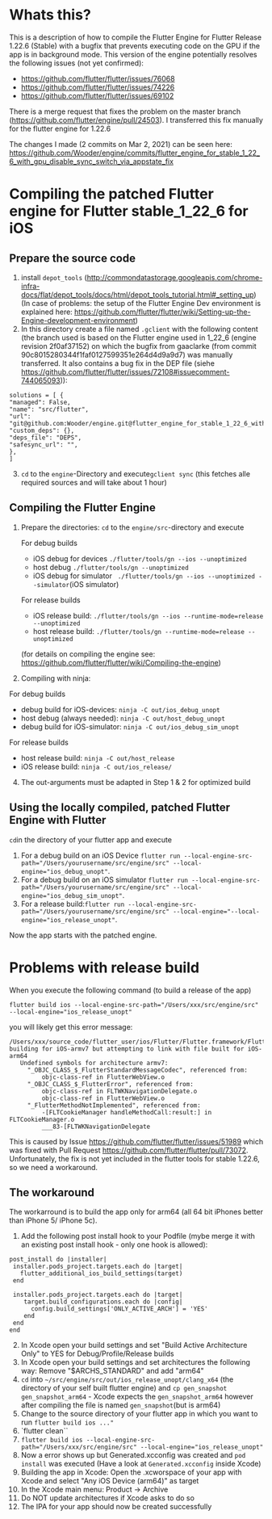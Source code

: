 # Whats this?

This is a description of how to compile the Flutter Engine for Flutter Release 1.22.6 (Stable) with a bugfix that prevents executing code on the GPU if the app is in background mode.
This version of the engine potentially resolves the following issues (not yet confirmed):
- https://github.com/flutter/flutter/issues/76068
- https://github.com/flutter/flutter/issues/74226
- https://github.com/flutter/flutter/issues/69102

There is a merge request that fixes the problem on the master branch (https://github.com/flutter/engine/pull/24503).
I transferred this fix manually for the flutter engine for 1.22.6

The changes I made (2 commits on Mar 2, 2021) can be seen here:
https://github.com/Wooder/engine/commits/flutter_engine_for_stable_1_22_6_with_gpu_disable_sync_switch_via_appstate_fix

# Compiling the patched Flutter engine for Flutter stable_1_22_6 for iOS

## Prepare the source code

1. install `depot_tools` (<http://commondatastorage.googleapis.com/chrome-infra-docs/flat/depot_tools/docs/html/depot_tools_tutorial.html#_setting_up>) (In case of problems: the setup of the Flutter Engine Dev environment is explained here: <https://github.com/flutter/flutter/wiki/Setting-up-the-Engine-development-environment>)
2. In this directory create a file named `.gclient` with the following content (the branch used is based on the Flutter engine used in 1_22_6 (engine revision 2f0af37152) on which the bugfix from gaaclarke (from commit 90c8015280344f1faf0127599351e264d4d9a9d7) was manually transferred. It also contains a bug fix in the DEP file (siehe <https://github.com/flutter/flutter/issues/72108#issuecomment-744065093>)):

  ```
  solutions = [ {
  "managed": False,
  "name": "src/flutter",
  "url": "git@github.com:Wooder/engine.git@flutter_engine_for_stable_1_22_6_with_gpu_disable_sync_switch_via_appstate_fix",
  "custom_deps": {},
  "deps_file": "DEPS",
  "safesync_url": "",
  },
  ]
  ```

3. `cd` to the `engine`-Directory and execute`gclient sync` (this fetches alle required sources and will take about 1 hour)

## Compiling the Flutter Engine

1. Prepare the directories: `cd` to the `engine/src`-directory and execute 
   
   For debug builds
   
   * iOS debug for devices `./flutter/tools/gn --ios --unoptimized`
   * host debug `./flutter/tools/gn --unoptimized`
   * iOS debug for simulator ` ./flutter/tools/gn --ios --unoptimized --simulator`(iOS simulator)
   
   For release builds
   
   * iOS release build: `./flutter/tools/gn --ios --runtime-mode=release --unoptimized`
   * host release build: `./flutter/tools/gn --runtime-mode=release --unoptimized` 
   
   (for details on compiling the engine see: <https://github.com/flutter/flutter/wiki/Compiling-the-engine>)
3. Compiling with ninja: 
  
  For debug builds
  
  * debug build for iOS-devices: `ninja -C out/ios_debug_unopt`
  * host debug (always needed): `ninja -C out/host_debug_unopt`
  * debug build for iOS-simulator: `ninja -C out/ios_debug_sim_unopt`
  
  For release builds
  
  * host release build: `ninja -C out/host_release`
  * iOS release build: `ninja -C out/ios_release/`
4. The out-arguments must be adapted in Step 1 & 2 for optimized build

## Using the locally compiled, patched Flutter Engine with Flutter

`cd`in the directory of your flutter app and execute 

1. For a debug build on an iOS Device `flutter run --local-engine-src-path="/Users/yourusername/src/engine/src" --local-engine="ios_debug_unopt"`.
2. For a debug build on an iOS simulator `flutter run --local-engine-src-path="/Users/yourusername/src/engine/src" --local-engine="ios_debug_sim_unopt"`.
3. For a release build:`flutter run --local-engine-src-path="/Users/yourusername/src/engine/src" --local-engine="--local-engine="ios_release_unopt"`. 

Now the app starts with the patched engine.

# Problems with release build
When you execute the following command (to build a release of the app) 

`flutter build ios --local-engine-src-path="/Users/xxx/src/engine/src" --local-engine="ios_release_unopt"`

you will likely get this error message:

 ```
 /Users/xxx/source_code/flutter_user/ios/Flutter/Flutter.framework/Flutter, building for iOS-armv7 but attempting to link with file built for iOS-arm64
    Undefined symbols for architecture armv7:
      "_OBJC_CLASS_$_FlutterStandardMessageCodec", referenced from:
          objc-class-ref in FlutterWebView.o
      "_OBJC_CLASS_$_FlutterError", referenced from:
          objc-class-ref in FLTWKNavigationDelegate.o
          objc-class-ref in FlutterWebView.o
      "_FlutterMethodNotImplemented", referenced from:
          -[FLTCookieManager handleMethodCall:result:] in FLTCookieManager.o
          ___83-[FLTWKNavigationDelegate
 ```
 This is caused by Issue https://github.com/flutter/flutter/issues/51989  which was fixed with Pull Request https://github.com/flutter/flutter/pull/73072. Unfortunately, the fix is not yet included in the flutter tools for stable 1.22.6, so we need a workaround.

## The workaround

The workarround is to build the app only for arm64 (all 64 bit iPhones better than iPhone 5/ iPhone 5c).

1. Add the following post install hook to your Podfile (mybe merge it with an existing post install hook - only one hook is allowed):
 ```
post_install do |installer|
  installer.pods_project.targets.each do |target|
    flutter_additional_ios_build_settings(target)
  end

  installer.pods_project.targets.each do |target|
     target.build_configurations.each do |config|
       config.build_settings['ONLY_ACTIVE_ARCH'] = 'YES'
     end
  end
 end 
 ```
2. In Xcode open your build settings and set "Build Active Architecture Only" to YES for Debug/Profile/Release builds
3. In Xcode open your build settings and set architectures the following way:  Remove "$ARCHS_STANDARD" and add "arm64"
4. `cd` into `~/src/engine/src/out/ios_release_unopt/clang_x64` (the directory of your self built flutter engine) and
   `cp gen_snapshot gen_snapshot_arm64` - Xcode expects the `gen_snapshot_arm64` however after compiling the file is named `gen_snapshot`(but is arm64)
4. Change to the source directory of your flutter app in which you want to run `flutter build ios ..."`
5. `flutter clean``
6. `flutter build ios --local-engine-src-path="/Users/xxx/src/engine/src" --local-engine="ios_release_unopt"`
7. Now a error shows up but Generated.xcconfig was created and `pod install` was executed (Have a look at `Generated.xcconfig` inside Xcode)
8. Building the app in Xcode: Open the .xcworspace of your app with Xcode and select "Any iOS Device (arm64)" as target
9. In the Xcode main menu: Product -> Archive
10. Do NOT update architectures if Xcode asks to do so
11. The IPA for your app should now be created successfully
